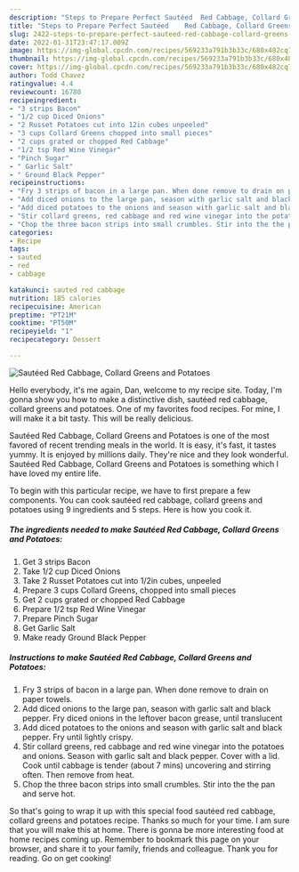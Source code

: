 ```yaml
---
description: "Steps to Prepare Perfect Sautéed	Red Cabbage, Collard Greens and Potatoes"
title: "Steps to Prepare Perfect Sautéed	Red Cabbage, Collard Greens and Potatoes"
slug: 2422-steps-to-prepare-perfect-sauteed-red-cabbage-collard-greens-and-potatoes
date: 2022-01-31T23:47:17.009Z
image: https://img-global.cpcdn.com/recipes/569233a791b3b33c/680x482cq70/sauteedred-cabbage-collard-greens-and-potatoes-recipe-main-photo.jpg
thumbnail: https://img-global.cpcdn.com/recipes/569233a791b3b33c/680x482cq70/sauteedred-cabbage-collard-greens-and-potatoes-recipe-main-photo.jpg
cover: https://img-global.cpcdn.com/recipes/569233a791b3b33c/680x482cq70/sauteedred-cabbage-collard-greens-and-potatoes-recipe-main-photo.jpg
author: Todd Chavez
ratingvalue: 4.4
reviewcount: 16780
recipeingredient:
- "3 strips Bacon"
- "1/2 cup Diced Onions"
- "2 Russet Potatoes cut into 12in cubes unpeeled"
- "3 cups Collard Greens chopped into small pieces"
- "2 cups grated or chopped Red Cabbage"
- "1/2 tsp Red Wine Vinegar"
- "Pinch Sugar"
- " Garlic Salt"
- " Ground Black Pepper"
recipeinstructions:
- "Fry 3 strips of bacon in a large pan. When done remove to drain on paper towels."
- "Add diced onions to the large pan, season with garlic salt and black pepper. Fry diced onions in the leftover bacon grease, until translucent"
- "Add diced potatoes to the onions and season with garlic salt and black pepper. Fry until lightly crispy."
- "Stir collard greens, red cabbage and red wine vinegar into the potatoes and onions. Season with garlic salt and black pepper. Cover with a lid. Cook until cabbage is tender (about 7 mins) uncovering and stirring often. Then remove from heat."
- "Chop the three bacon strips into small crumbles. Stir into the the pan and serve hot."
categories:
- Recipe
tags:
- sauted
- red
- cabbage

katakunci: sauted red cabbage 
nutrition: 185 calories
recipecuisine: American
preptime: "PT21M"
cooktime: "PT50M"
recipeyield: "1"
recipecategory: Dessert

---
```



![Sautéed	Red Cabbage, Collard Greens and Potatoes](https://img-global.cpcdn.com/recipes/569233a791b3b33c/680x482cq70/sauteedred-cabbage-collard-greens-and-potatoes-recipe-main-photo.jpg)

Hello everybody, it's me again, Dan, welcome to my recipe site. Today, I'm gonna show you how to make a distinctive dish, sautéed	red cabbage, collard greens and potatoes. One of my favorites food recipes. For mine, I will make it a bit tasty. This will be really delicious.

Sautéed	Red Cabbage, Collard Greens and Potatoes is one of the most favored of recent trending meals in the world. It is easy, it's fast, it tastes yummy. It is enjoyed by millions daily. They're nice and they look wonderful. Sautéed	Red Cabbage, Collard Greens and Potatoes is something which I have loved my entire life.




To begin with this particular recipe, we have to first prepare a few components. You can cook sautéed	red cabbage, collard greens and potatoes using 9 ingredients and 5 steps. Here is how you cook it.

<!--inarticleads1-->

##### The ingredients needed to make Sautéed	Red Cabbage, Collard Greens and Potatoes:

1. Get 3 strips Bacon
1. Take 1/2 cup Diced Onions
1. Take 2 Russet Potatoes cut into 1/2in cubes, unpeeled
1. Prepare 3 cups Collard Greens, chopped into small pieces
1. Get 2 cups grated or chopped Red Cabbage
1. Prepare 1/2 tsp Red Wine Vinegar
1. Prepare Pinch Sugar
1. Get  Garlic Salt
1. Make ready  Ground Black Pepper




<!--inarticleads2-->

##### Instructions to make Sautéed	Red Cabbage, Collard Greens and Potatoes:

1. Fry 3 strips of bacon in a large pan. When done remove to drain on paper towels.
1. Add diced onions to the large pan, season with garlic salt and black pepper. Fry diced onions in the leftover bacon grease, until translucent
1. Add diced potatoes to the onions and season with garlic salt and black pepper. Fry until lightly crispy.
1. Stir collard greens, red cabbage and red wine vinegar into the potatoes and onions. Season with garlic salt and black pepper. Cover with a lid. Cook until cabbage is tender (about 7 mins) uncovering and stirring often. Then remove from heat.
1. Chop the three bacon strips into small crumbles. Stir into the the pan and serve hot.




So that's going to wrap it up with this special food sautéed	red cabbage, collard greens and potatoes recipe. Thanks so much for your time. I am sure that you will make this at home. There is gonna be more interesting food at home recipes coming up. Remember to bookmark this page on your browser, and share it to your family, friends and colleague. Thank you for reading. Go on get cooking!
